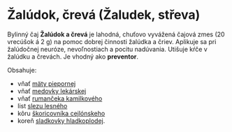 Žalúdok, črevá (Žaludek, střeva)
================================

Bylinný čaj **Žalúdok a črevá** je lahodná, chuťovo vyvážená čajová zmes (20
vrecúšok á 2 g) na pomoc dobrej činnosti žalúdka a čriev. Aplikuje sa pri
žalúdočnej neuróze, nevoľnostiach a pocitu nadúvania. Utišuje kŕče v žalúdku a
črevách. Je vhodný ako **preventor**.

Obsahuje:

* vňať [mäty piepornej](/sip/bylinky/mata-pieporna/)
* vňať [medovky lekárskej](/sip/bylinky/medovka-lekarska/)
* vňať [rumančeka kamilkového](/sip/bylinky/rumancek-kamilkovy/)
* list [slezu lesného](/sip/bylinky/smil-lesny/)
* kôru [škoricovníka cejlónskeho](/sip/bylinky/skoricovnik-cejlonsky/)
* koreň [sladkovky hladkoplodej](/sip/bylinky/sladovka-hladkoploda/).

